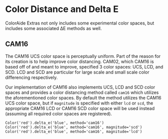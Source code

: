 # Color Distance and Delta E

ColorAide Extras not only includes some experimental color spaces, but includes some associated ∆E methods as well.

## CAM16

The CAM16 UCS color space is perceptually uniform. Part of the reason for its creation is to help improve color
distancing. CAM02, which CAM16 is based off of and meant to improve, specified 3 color spaces: UCS, LCD, and SCD. LCD
and SCD are particular for large scale and small scale color differencing respectively.

Our implementation of CAM16 also implements UCS, LCD and SCD color spaces and provides a color distancing method called
`cam16` which utilizes the aforementioned color spaces. By default the method utilizes the CAM16 UCS color space, but
if `magnitude` is specified with either `lcd` or `scd`, the appropriate CAM16 LCD or CAM16 SCD color space will be used
instead (assuming all required color spaces are registered).

```playground
Color('red').delta_e('blue', method='cam16')
Color('red').delta_e('blue', method='cam16', magnitude='scd')
Color('red').delta_e('blue', method='cam16', magnitude='lcd')
```
